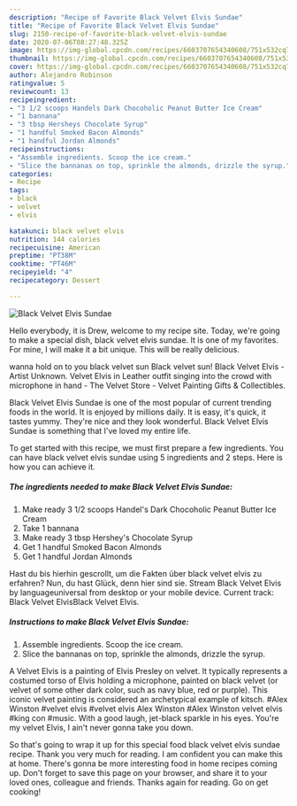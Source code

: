 ```yaml
---
description: "Recipe of Favorite Black Velvet Elvis Sundae"
title: "Recipe of Favorite Black Velvet Elvis Sundae"
slug: 2150-recipe-of-favorite-black-velvet-elvis-sundae
date: 2020-07-06T08:27:48.325Z
image: https://img-global.cpcdn.com/recipes/6603707654340608/751x532cq70/black-velvet-elvis-sundae-recipe-main-photo.jpg
thumbnail: https://img-global.cpcdn.com/recipes/6603707654340608/751x532cq70/black-velvet-elvis-sundae-recipe-main-photo.jpg
cover: https://img-global.cpcdn.com/recipes/6603707654340608/751x532cq70/black-velvet-elvis-sundae-recipe-main-photo.jpg
author: Alejandro Robinson
ratingvalue: 5
reviewcount: 13
recipeingredient:
- "3 1/2 scoops Handels Dark Chocoholic Peanut Butter Ice Cream"
- "1 bannana"
- "3 tbsp Hersheys Chocolate Syrup"
- "1 handful Smoked Bacon Almonds"
- "1 handful Jordan Almonds"
recipeinstructions:
- "Assemble ingredients. Scoop the ice cream."
- "Slice the bannanas on top, sprinkle the almonds, drizzle the syrup."
categories:
- Recipe
tags:
- black
- velvet
- elvis

katakunci: black velvet elvis 
nutrition: 144 calories
recipecuisine: American
preptime: "PT38M"
cooktime: "PT46M"
recipeyield: "4"
recipecategory: Dessert

---
```



![Black Velvet Elvis Sundae](https://img-global.cpcdn.com/recipes/6603707654340608/751x532cq70/black-velvet-elvis-sundae-recipe-main-photo.jpg)

Hello everybody, it is Drew, welcome to my recipe site. Today, we're going to make a special dish, black velvet elvis sundae. It is one of my favorites. For mine, I will make it a bit unique. This will be really delicious.

wanna hold on to you black velvet sun Black velvet sun! Black Velvet Elvis - Artist Unknown. Velvet Elvis in Leather outfit singing into the crowd with microphone in hand - The Velvet Store - Velvet Painting Gifts &amp; Collectibles.

Black Velvet Elvis Sundae is one of the most popular of current trending foods in the world. It is enjoyed by millions daily. It is easy, it's quick, it tastes yummy. They're nice and they look wonderful. Black Velvet Elvis Sundae is something that I've loved my entire life.


To get started with this recipe, we must first prepare a few ingredients. You can have black velvet elvis sundae using 5 ingredients and 2 steps. Here is how you can achieve it.

<!--inarticleads1-->

##### The ingredients needed to make Black Velvet Elvis Sundae:

1. Make ready 3 1/2 scoops Handel&#39;s Dark Chocoholic Peanut Butter Ice Cream
1. Take 1 bannana
1. Make ready 3 tbsp Hershey&#39;s Chocolate Syrup
1. Get 1 handful Smoked Bacon Almonds
1. Get 1 handful Jordan Almonds


Hast du bis hierhin gescrollt, um die Fakten über black velvet elvis zu erfahren? Nun, du hast Glück, denn hier sind sie. Stream Black Velvet Elvis by languageuniversal from desktop or your mobile device. Current track: Black Velvet ElvisBlack Velvet Elvis. 

<!--inarticleads2-->

##### Instructions to make Black Velvet Elvis Sundae:

1. Assemble ingredients. Scoop the ice cream.
1. Slice the bannanas on top, sprinkle the almonds, drizzle the syrup.


A Velvet Elvis is a painting of Elvis Presley on velvet. It typically represents a costumed torso of Elvis holding a microphone, painted on black velvet (or velvet of some other dark color, such as navy blue, red or purple). This iconic velvet painting is considered an archetypical example of kitsch. #Alex Winston #velvet elvis #velvet elvis Alex Winston #Alex Winston velvet elvis #king con #music. With a good laugh, jet-black sparkle in his eyes. You&#39;re my velvet Elvis, I ain&#39;t never gonna take you down. 

So that's going to wrap it up for this special food black velvet elvis sundae recipe. Thank you very much for reading. I am confident you can make this at home. There's gonna be more interesting food in home recipes coming up. Don't forget to save this page on your browser, and share it to your loved ones, colleague and friends. Thanks again for reading. Go on get cooking!
